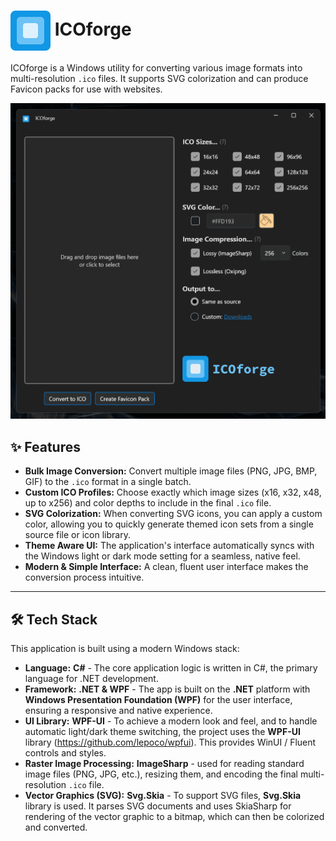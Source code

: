 # <img src=".\assets\icons\ICOforge.svg" width="64" height="64" align="center"> ICOforge

ICOforge is a Windows utility for converting various image formats into multi-resolution `.ico` files. It supports SVG colorization and can produce Favicon packs for use with websites.

![ICOforge](./assets/images/icoforge-screen-1.png)

## ✨ Features

- **Bulk Image Conversion:** Convert multiple image files (PNG, JPG, BMP, GIF) to the `.ico` format in a single batch.
- **Custom ICO Profiles:** Choose exactly which image sizes (x16, x32, x48, up to x256) and color depths to include in the final `.ico` file.
- **SVG Colorization:** When converting SVG icons, you can apply a custom color, allowing you to quickly generate themed icon sets from a single source file or icon library.
- **Theme Aware UI:** The application's interface automatically syncs with the Windows light or dark mode setting for a seamless, native feel.
- **Modern & Simple Interface:** A clean, fluent user interface makes the conversion process intuitive.

***

## 🛠️ Tech Stack

This application is built using a modern Windows stack:

- **Language:** **C#** - The core application logic is written in C#, the primary language for .NET development.
- **Framework:** **.NET & WPF** - The app is built on the **.NET** platform with **Windows Presentation Foundation (WPF)** for the user interface, ensuring a responsive and native experience.
- **UI Library:** **WPF-UI** - To achieve a modern look and feel, and to handle automatic light/dark theme switching, the project uses the **WPF-UI** library (<https://github.com/lepoco/wpfui>). This provides WinUI / Fluent controls and styles.
- **Raster Image Processing:** **ImageSharp** - used for reading standard image files (PNG, JPG, etc.), resizing them, and encoding the final multi-resolution `.ico` file.
- **Vector Graphics (SVG):** **Svg.Skia** - To support SVG files, **Svg.Skia** library is used. It parses SVG documents and uses SkiaSharp for rendering of the vector graphic to a bitmap, which can then be colorized and converted.
